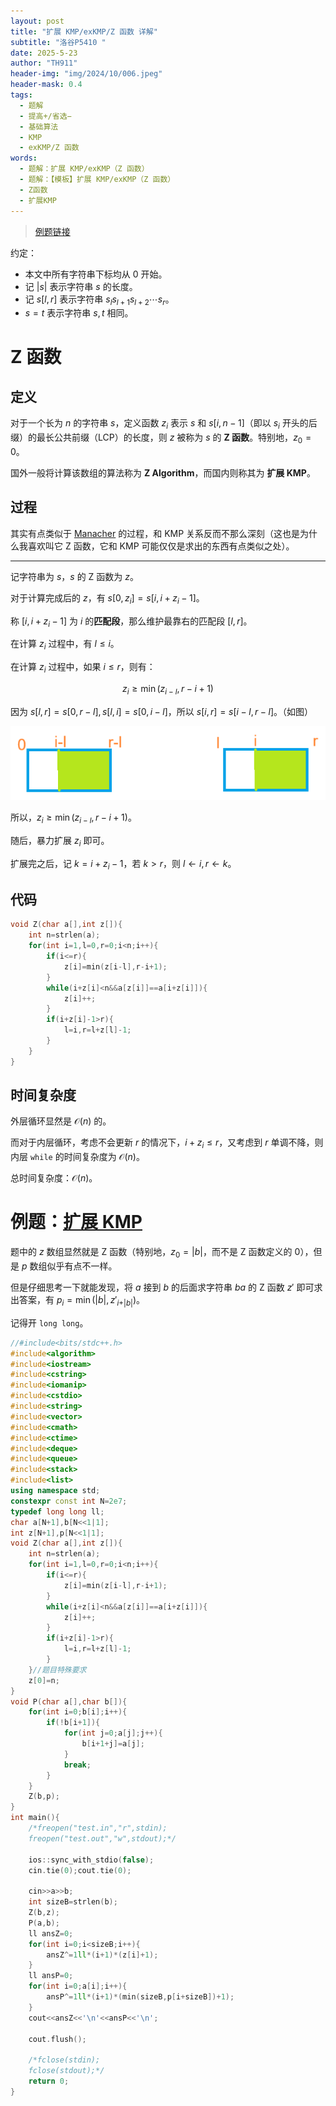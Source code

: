 ```yaml
---
layout: post
title: "扩展 KMP/exKMP/Z 函数 详解"
subtitle: "洛谷P5410 "
date: 2025-5-23
author: "TH911"
header-img: "img/2024/10/006.jpeg"
header-mask: 0.4
tags:
  - 题解
  - 提高+/省选−
  - 基础算法
  - KMP
  - exKMP/Z 函数
words:
  - 题解：扩展 KMP/exKMP（Z 函数）
  - 题解：【模板】扩展 KMP/exKMP（Z 函数）
  - Z函数
  - 扩展KMP
---
```


> [例题链接](https://www.luogu.com.cn/problem/P5410)

约定：

* 本文中所有字符串下标均从 $0$ 开始。
* 记 $\vert s\vert$ 表示字符串 $s$ 的长度。
* 记 $s[l,r]$ 表示字符串 $s_ls_{l+1}s_{l+2}\cdots s_r$。
* $s=t$ 表示字符串 $s,t$ 相同。

# Z 函数

## 定义

对于一个长为 $n$ 的字符串 $s$，定义函数 $z_i$ 表示 $s$ 和 $s[i,n-1]$（即以 $s_i$ 开头的后缀）的最长公共前缀（LCP）的长度，则 $z$ 被称为 $s$ 的 **Z 函数**。特别地，$z_0=0$。

国外一般将计算该数组的算法称为 **Z Algorithm**，而国内则称其为 **扩展 KMP**。

## 过程

其实有点类似于 [Manacher](/2024/10/25/1/) 的过程，和 KMP 关系反而不那么深刻（这也是为什么我喜欢叫它 Z 函数，它和 KMP 可能仅仅是求出的东西有点类似之处）。

***

记字符串为 $s$，$s$ 的 Z 函数为 $z$。

对于计算完成后的 $z$，有 $s[0,z_i]=s[i,i+z_i-1]$。

称 $[i,i+z_i-1]$ 为 $i$ 的**匹配段**，那么维护最靠右的匹配段 $[l,r]$。

在计算 $z_i$ 过程中，有 $l\leq i$。

在计算 $z_i$ 过程中，如果 $i\leq r$，则有：

$$
z_i\geq\min(z_{i-l},r-i+1)
$$

因为 $s[l,r]=s[0,r-l],s[l,i]=s[0,i-l]$，所以 $s[i,r]=s[i-l,r-l]$。（如图）

![](/img/2025/05/003.png)

所以，$z_i\geq\min(z_{i-l},r-i+1)$。

随后，暴力扩展 $z_i$ 即可。

扩展完之后，记 $k=i+z_i-1$，若 $k>r$，则 $l\leftarrow i,r\leftarrow k$。

## 代码

```cpp
void Z(char a[],int z[]){
	int n=strlen(a);
	for(int i=1,l=0,r=0;i<n;i++){
		if(i<=r){
			z[i]=min(z[i-l],r-i+1);
		}
		while(i+z[i]<n&&a[z[i]]==a[i+z[i]]){
			z[i]++;
		}
		if(i+z[i]-1>r){
			l=i,r=l+z[l]-1;
		}
	}
}
```

## 时间复杂度

外层循环显然是 $\mathcal O(n)$ 的。

而对于内层循环，考虑不会更新 $r$ 的情况下，$i+z_i\leq r$，又考虑到 $r$ 单调不降，则内层 `while` 的时间复杂度为 $\mathcal O(n)$。

总时间复杂度：$\mathcal O(n)$。

# 例题：[扩展 KMP](https://www.luogu.com.cn/problem/P5410)

题中的 $z$ 数组显然就是 Z 函数（特别地，$z_0=\vert b\vert$，而不是 Z 函数定义的 $0$），但是 $p$ 数组似乎有点不一样。

但是仔细思考一下就能发现，将 $a$ 接到 $b$ 的后面求字符串 $ba$ 的 Z 函数 $z'$ 即可求出答案，有 $p_i=\min(\vert b\vert,{z'}_{i+\vert b\vert})$。

记得开 `long long`。

```cpp
//#include<bits/stdc++.h>
#include<algorithm>
#include<iostream>
#include<cstring>
#include<iomanip>
#include<cstdio>
#include<string>
#include<vector>
#include<cmath>
#include<ctime>
#include<deque>
#include<queue>
#include<stack>
#include<list>
using namespace std;
constexpr const int N=2e7;
typedef long long ll;
char a[N+1],b[N<<1|1];
int z[N+1],p[N<<1|1];
void Z(char a[],int z[]){
	int n=strlen(a);
	for(int i=1,l=0,r=0;i<n;i++){
		if(i<=r){
			z[i]=min(z[i-l],r-i+1);
		}
		while(i+z[i]<n&&a[z[i]]==a[i+z[i]]){
			z[i]++;
		}
		if(i+z[i]-1>r){
			l=i,r=l+z[l]-1;
		}
	}//题目特殊要求
	z[0]=n;
}
void P(char a[],char b[]){
	for(int i=0;b[i];i++){
		if(!b[i+1]){
			for(int j=0;a[j];j++){
				b[i+1+j]=a[j];
			}
			break;
		}
	}
	Z(b,p);
}
int main(){
	/*freopen("test.in","r",stdin);
	freopen("test.out","w",stdout);*/
	
	ios::sync_with_stdio(false);
	cin.tie(0);cout.tie(0);
	
	cin>>a>>b;
	int sizeB=strlen(b);
	Z(b,z);
	P(a,b);
	ll ansZ=0;
	for(int i=0;i<sizeB;i++){
		ansZ^=1ll*(i+1)*(z[i]+1);
	}
	ll ansP=0;
	for(int i=0;a[i];i++){
		ansP^=1ll*(i+1)*(min(sizeB,p[i+sizeB])+1);
	}
	cout<<ansZ<<'\n'<<ansP<<'\n';
	
	cout.flush();
	 
	/*fclose(stdin);
	fclose(stdout);*/
	return 0;
}
```



